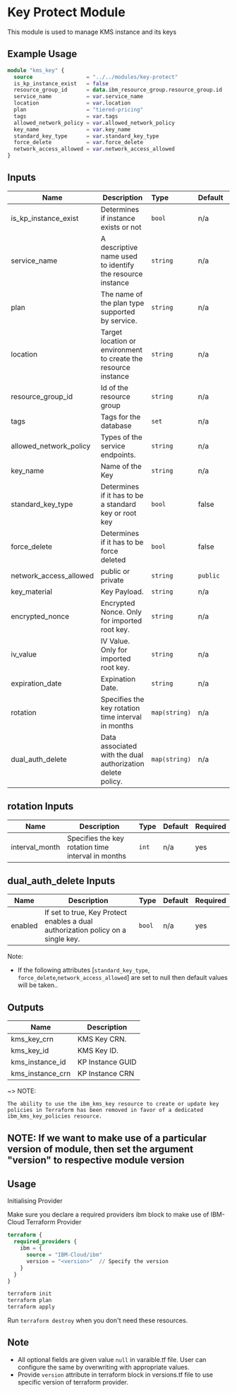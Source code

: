# Key Protect Module

This module is used to manage KMS instance and its keys

## Example Usage

``` terraform
module "kms_key" {
  source                 = "../../modules/key-protect"
  is_kp_instance_exist   = false
  resource_group_id      = data.ibm_resource_group.resource_group.id
  service_name           = var.service_name
  location               = var.location
  plan                   = "tiered-pricing"
  tags                   = var.tags
  allowed_network_policy = var.allowed_network_policy
  key_name               = var.key_name
  standard_key_type      = var.standard_key_type
  force_delete           = var.force_delete
  network_access_allowed = var.network_access_allowed
}

```

<!-- BEGINNING OF PRE-COMMIT-TERRAFORM DOCS HOOK -->
## Inputs

| Name                     | Description                                                    | Type   |Default  |Required |
|--------------------------|----------------------------------------------------------------|:-------|:--------|:--------|
| is_kp_instance_exist     | Determines if instance exists or not      |`bool`| n/a     | false     |
| service_name             | A descriptive name used to identify the resource instance      |`string`| n/a     | yes     |
| plan                     | The name of the plan type supported by service.                |`string`| n/a     | yes     |
| location                 | Target location or environment to create the resource instance |`string`| n/a     | yes     |
| resource_group_id        | Id of the resource group                                       |`string`| n/a     | yes     |
| tags                     | Tags for the database                                          |`set`   | n/a     | no      |
| allowed_network_policy   | Types of the service endpoints.                                |`string`| n/a     | no      |
| key_name                 | Name of the Key                                                |`string`| n/a     | yes     |
| standard_key_type        | Determines if it has to be a standard key or root key          |`bool`  | false   | no      |
| force_delete             | Determines if it has to be force deleted                       |`bool`  | false   | no      |
| network_access_allowed   | public or private                                              |`string`| `public`| no      |
| key_material             | Key Payload.                                                   |`string`| n/a     | no      |
| encrypted_nonce          | Encrypted Nonce. Only for imported root key.                   |`string`| n/a     | no      |
| iv_value                 | IV Value. Only for imported root key.                          |`string`| n/a     | no      |
| expiration_date          | Expination Date.                                               |`string`| n/a     | no      |
| rotation                 | Specifies the key rotation time interval in months    |`map(string)`| n/a| Atleast one of rotation/dual_auth_delete|
| dual_auth_delete         | Data associated with the dual authorization delete policy.|`map(string)`| n/a | Atleast one of rotation/dual_auth_delete|

## rotation Inputs

| Name                     | Description                                                    | Type   |Default  |Required |
|--------------------------|----------------------------------------------------------------|:-------|:--------|:--------|
| interval_month        | Specifies the key rotation time interval in months                |`int`| n/a     | yes     |

## dual_auth_delete Inputs

| Name                     | Description                                                    | Type   |Default  |Required |
|--------------------------|----------------------------------------------------------------|:-------|:--------|:--------|
| enabled        | If set to true, Key Protect enables a dual authorization policy on a single key.      |`bool`| n/a     | yes     |

Note:

* If the following attributes [`standard_key_type`, `force_delete`,`network_access_allowed`] are set to null then default values will be taken..

## Outputs

| Name         | Description     |
|--------------|-----------------|
| kms_key_crn   | KMS Key CRN.|
| kms_key_id   | KMS Key ID.|
| kms_instance_id      |KP Instance GUID|
| kms_instance_crn      |KP Instance CRN|

<!-- END OF PRE-COMMIT-TERRAFORM DOCS HOOK -->

~> NOTE:
```
The ability to use the ibm_kms_key resource to create or update key policies in Terraform has been removed in favor of a dedicated ibm_kms_key_policies resource.
```

## NOTE: If we want to make use of a particular version of module, then set the argument "version" to respective module version

## Usage

Initialising Provider

Make sure you declare a required providers ibm block to make use of IBM-Cloud Terraform Provider

```terraform
terraform {
  required_providers {
    ibm = {
      source = "IBM-Cloud/ibm"
      version = "<version>"  // Specify the version
    }
  }
}
```

```bash
terraform init
terraform plan
terraform apply
```

Run `terraform destroy` when you don't need these resources.

## Note

* All optional fields are given value `null` in varaible.tf file. User can configure the same by overwriting with appropriate values.
* Provide `version` attribute in terraform block in versions.tf file to use specific version of terraform provider.

